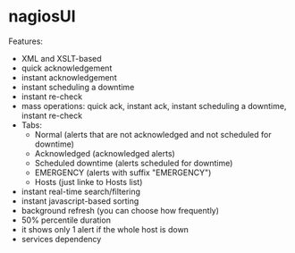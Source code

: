 # nagiosUI
Features:
* XML and XSLT-based
* quick acknowledgement
* instant acknowledgement
* instant scheduling a downtime
* instant re-check
* mass operations: quick ack, instant ack, instant scheduling a downtime, instant re-check
* Tabs: 
  - Normal (alerts that are not acknowledged and not scheduled for downtime)
  - Acknowledged (acknowledged alerts)
  - Scheduled downtime (alerts scheduled for downtime)
  - EMERGENCY (alerts with suffix "EMERGENCY")
  - Hosts (just linke to Hosts list)
* instant real-time search/filtering
* instant javascript-based sorting
* background refresh (you can choose how frequently)
* 50% percentile duration
* it shows only 1 alert if the whole host is down
* services dependency

